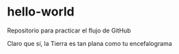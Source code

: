 # hello-world
Repositorio para practicar el flujo de GitHub

Claro que sí, la Tierra es tan plana como tu encefalograma
